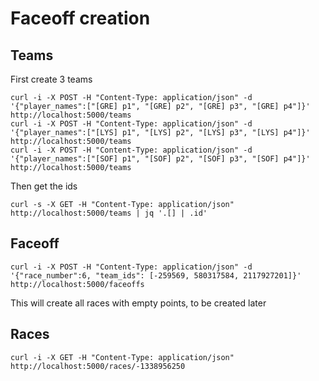 # Faceoff creation

## Teams

First create 3 teams
```
curl -i -X POST -H "Content-Type: application/json" -d '{"player_names":["[GRE] p1", "[GRE] p2", "[GRE] p3", "[GRE] p4"]}' http://localhost:5000/teams
curl -i -X POST -H "Content-Type: application/json" -d '{"player_names":["[LYS] p1", "[LYS] p2", "[LYS] p3", "[LYS] p4"]}' http://localhost:5000/teams
curl -i -X POST -H "Content-Type: application/json" -d '{"player_names":["[SOF] p1", "[SOF] p2", "[SOF] p3", "[SOF] p4"]}' http://localhost:5000/teams
```
Then get the ids

```
curl -s -X GET -H "Content-Type: application/json" http://localhost:5000/teams | jq '.[] | .id'
```

## Faceoff

```
curl -i -X POST -H "Content-Type: application/json" -d '{"race_number":6, "team_ids": [-259569, 580317584, 2117927201]}' http://localhost:5000/faceoffs
```

This will create all races with empty points, to be created later

## Races

```
curl -i -X GET -H "Content-Type: application/json" http://localhost:5000/races/-1338956250
```

